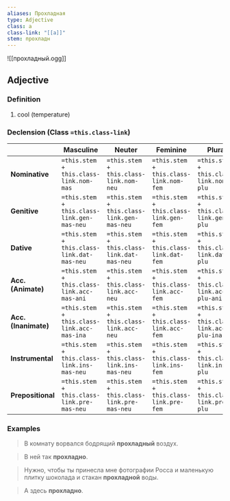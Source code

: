 ```yaml
---
aliases: Прохладная
type: Adjective
class: a
class-link: "[[a]]"
stem: прохладн
---
```

![[прохладный.ogg]]
## Adjective

### Definition
1. cool (temperature)

### Declension (Class `=this.class-link`)
| | Masculine | Neuter | Feminine | Plural |
|-|-|-|-|-|
|**Nominative**|`=this.stem + this.class-link.nom-mas`|`=this.stem + this.class-link.nom-neu`|`=this.stem + this.class-link.nom-fem`|`=this.stem + this.class-link.nom-plu`|
|**Genitive**|`=this.stem + this.class-link.gen-mas-neu`|`=this.stem + this.class-link.gen-mas-neu`|`=this.stem + this.class-link.gen-fem`|`=this.stem + this.class-link.gen-plu`|
|**Dative**|`=this.stem + this.class-link.dat-mas-neu`|`=this.stem + this.class-link.dat-mas-neu`|`=this.stem + this.class-link.dat-fem`|`=this.stem + this.class-link.dat-plu`|
|**Acc. (Animate)**|`=this.stem + this.class-link.acc-mas-ani`|`=this.stem + this.class-link.acc-neu`|`=this.stem + this.class-link.acc-fem`|`=this.stem + this.class-link.acc-plu-ani`|
|**Acc. (Inanimate)**|`=this.stem + this.class-link.acc-mas-ina`|`=this.stem + this.class-link.acc-neu`|`=this.stem + this.class-link.acc-fem`|`=this.stem + this.class-link.acc-plu-ina`|
|**Instrumental**|`=this.stem + this.class-link.ins-mas-neu`|`=this.stem + this.class-link.ins-mas-neu`|`=this.stem + this.class-link.ins-fem`|`=this.stem + this.class-link.ins-plu`|
|**Prepositional**|`=this.stem + this.class-link.pre-mas-neu`|`=this.stem + this.class-link.pre-mas-neu`|`=this.stem + this.class-link.pre-fem`|`=this.stem + this.class-link.pre-plu`|

### Examples
>В комнату ворвался бодрящий **прохладный** воздух.

>В ней так **прохладно**.

>Нужно, чтобы ты принесла мне фотографии Росса и маленькую плитку шоколада и стакан **прохладной** воды.

>А здесь **прохладно**.